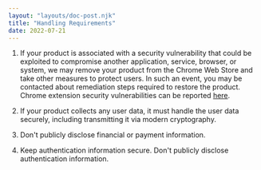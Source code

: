 ```yaml
---
layout: "layouts/doc-post.njk"
title: "Handling Requirements"
date: 2022-07-21
---
```


1. If your product is associated with a security vulnerability that could be exploited to compromise
   another application, service, browser, or system, we may remove your product from the Chrome Web
   Store and take other measures to protect users. In such an event, you may be contacted about
   remediation steps required to restore the product. Chrome extension security vulnerabilities can
   be reported [here][report].

1. If your product collects any user data, it must handle the user data securely, including
transmitting it via modern cryptography.

1. Don't publicly disclose financial or payment information.

1. Keep authentication information secure. Don't publicly disclose authentication information.

[report]: https://www.google.com/about/appsecurity/ddprp/
